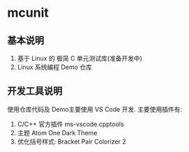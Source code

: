 # mcunit

## 基本说明
1. 基于 Linux 的 极简 C 单元测试库(准备开发中)
2. Linux 系统编程 Demo 仓库


## 开发工具说明

使用仓库代码及 Demo主要使用  VS Code  开发.
主要使用插件有:
1. C/C++  官方插件 ms-vscode.cpptools
2. 主题 Atom One Dark Theme
3. 优化括号样式: Bracket Pair Colorizer 2
